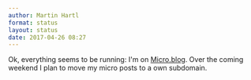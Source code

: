 ```yaml
---
author: Martin Hartl
format: status
layout: status
date: 2017-04-26 08:27
---
```

Ok, everything seems to be running:
I'm on [Micro.blog](micro.blog/hartlco). Over the coming weekend I plan to move my micro posts to a own subdomain.
